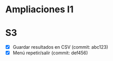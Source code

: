 # Ampliaciones I1
# S3
- [x] Guardar resultados en CSV (commit: abc123)
- [x] Menú repetir/salir (commit: def456)
